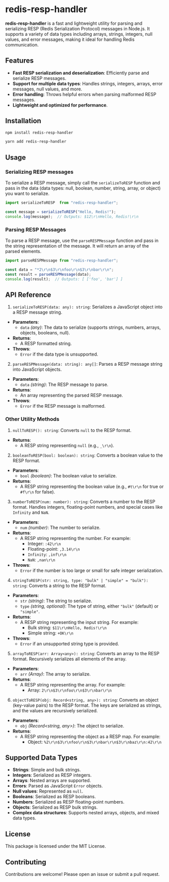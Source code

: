 # redis-resp-handler

**redis-resp-handler** is a fast and lightweight utility for parsing and serializing RESP (Redis Serialization Protocol) messages in Node.js. It supports a variety of data types including arrays, strings, integers, null values, and error messages, making it ideal for handling Redis communication.

## Features

- **Fast RESP serialization and deserialization**: Efficiently parse and serialize RESP messages.
- **Support for multiple data types**: Handles strings, integers, arrays, error messages, null values, and more.
- **Error handling**: Throws helpful errors when parsing malformed RESP messages.
- **Lightweight and optimized for performance**.

## Installation

```bash
npm install redis-resp-handler
```
```bash
yarn add redis-resp-handler
```

## Usage

### Serializing RESP messages

To serialize a RESP message, simply call the `serializeToRESP` function and pass in the data (data types: null, boolean, number, string, array, or object) you want to serialize.

```typescript
import serializeToRESP  from "redis-resp-handler";

const message = serializeToRESP("Hello, Redis!");
console.log(message);  // Outputs: $12\r\nHello, Redis!\r\n
```


### Parsing RESP Messages

To parse a RESP message, use the `parseRESPMessage` function and pass in the string representation of the message. It will return an array of the parsed elements.

```typescript
import parseRESPMessage from "redis-resp-handler";

const data = "*2\r\n$3\r\nfoo\r\n$3\r\nbar\r\n";
const result = parseRESPMessage(data);
console.log(result);  // Outputs: [ ['foo', 'bar'] ]
```

## API Reference

1. `serializeToRESP(data: any): string`: Serializes a JavaScript object into a RESP message string.

- **Parameters**:
    - `data` *(any)*: The data to serialize (supports strings, numbers, arrays, objects, booleans, null).
- **Returns**:
    - A RESP formatted string.
- **Throws**:
    - `Error` if the data type is unsupported.

2. `parseRESPMessage(data: string): any[]`: Parses a RESP message string into JavaScript objects.

- **Parameters**:
    - `data` *(string)*: The RESP message to parse.
- **Returns**:
    - An array representing the parsed RESP message.
- **Throws**:
    - `Error` if the RESP message is malformed.

### Other Utility Methods

1. `nullToRESP(): string`: Converts `null` to the RESP format.

- **Returns**:
    - A RESP string representing `null` (e.g., `_\r\n`).

2. `booleanToRESP(bool: boolean): string`: Converts a boolean value to the RESP format.

- **Parameters**:
    - `bool` *(boolean)*: The boolean value to serialize.
- **Returns**:
    - A RESP string representing the boolean value (e.g., `#t\r\n` for true or `#f\r\n` for false).

3. `numberToRESP(num: number): string`: Converts a number to the RESP format. Handles integers, floating-point numbers, and special cases like `Infinity` and `NaN`.

- **Parameters**:
    - `num` *(number)*: The number to serialize.
- **Returns**:
    - A RESP string representing the number. For example:
        - Integer: `:42\r\n`
        - Floating-point: `,3.14\r\n`
        - `Infinity`: `,inf\r\n`
        - `NaN`: `,nan\r\n`
- **Throws**:
    - `Error` if the number is too large or small for safe integer serialization.

4. `stringToRESP(str: string, type: "bulk" | "simple" = "bulk"): string`: Converts a string to the RESP format.

- **Parameters**:
    - `str` *(string)*: The string to serialize.
    - `type` *(string, optional)*: The type of string, either `"bulk"` (default) or `"simple"`.
- **Returns**:
    - A RESP string representing the input string. For example:
        - Bulk string: `$11\r\nHello, Redis!\r\n`
        - Simple string: `+OK\r\n`
- **Throws**:
    - `Error` if an unsupported string type is provided.

5. `arrayToRESP(arr: Array<any>): string`: Converts an array to the RESP format. Recursively serializes all elements of the array.

- **Parameters**:
    - `arr` *(Array<any>)*: The array to serialize.
- **Returns**:
    - A RESP string representing the array. For example:
        - Array: `2\r\n$3\r\nfoo\r\n$3\r\nbar\r\n`

6. `objectToRESP(obj: Record<string, any>): string`: Converts an object (key-value pairs) to the RESP format. The keys are serialized as strings, and the values are recursively serialized.

- **Parameters**:
    - `obj` *(Record<string, any>)*: The object to serialize.
- **Returns**:
    - A RESP string representing the object as a RESP map. For example:
        - Object: `%2\r\n$3\r\nfoo\r\n$3\r\nbar\r\n$3\r\nbaz\r\n:42\r\n`


## Supported Data Types

- **Strings**: Simple and bulk strings.
- **Integers**: Serialized as RESP integers.
- **Arrays**: Nested arrays are supported.
- **Errors**: Parsed as JavaScript `Error` objects.
- **Null values**: Represented as `null`.
- **Booleans**: Serialized as RESP booleans.
- **Numbers**: Serialized as RESP floating-point numbers.
- **Objects**: Serialized as RESP bulk strings.
- **Complex data structures**: Supports nested arrays, objects, and mixed data types.

## License

This package is licensed under the MIT License.

## Contributing

Contributions are welcome! Please open an issue or submit a pull request.